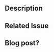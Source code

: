 <!--- Provide a general summary of your changes in the Title above -->

## Description
<!--- Describe what you did -->

## Related Issue
<!--- if this closes an issue make sure include e.g., "fix #4"
or similar - or if just relates to an issue make sure to mention
it like "#4" -->

## Blog post?
<!--- If you're doing a guest blog post on our blog:
- if it's all text, and no code, put your post in a `.md` file in
the `_drafts` folder. If you're doing text and code, put it in a
`.Rmd` file and render it as well, so the PR has both `.Rmd`
and `.md` versions of your post.
- See https://raw.githubusercontent.com/ropensci/roweb/master/_posts/2017-04-11-assertr.md
to copy and paste the yaml header we use - changing to your details
of course. Please include a link for you (e.g., your website or
GitHub profile) in the "url" field.
-->
